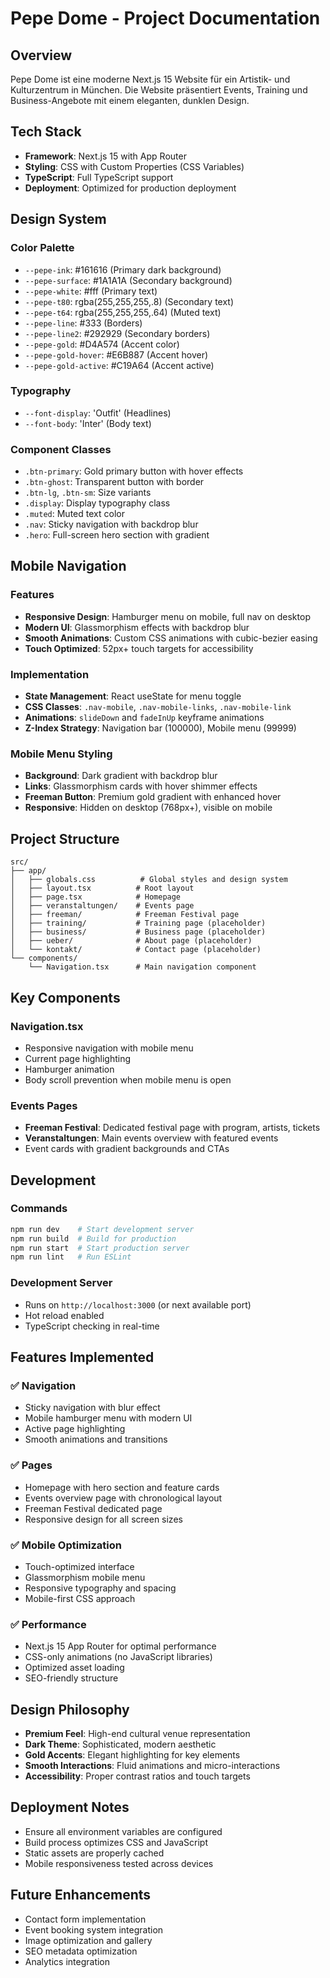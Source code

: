 # Pepe Dome - Project Documentation

## Overview
Pepe Dome ist eine moderne Next.js 15 Website für ein Artistik- und Kulturzentrum in München. Die Website präsentiert Events, Training und Business-Angebote mit einem eleganten, dunklen Design.

## Tech Stack
- **Framework**: Next.js 15 with App Router
- **Styling**: CSS with Custom Properties (CSS Variables)
- **TypeScript**: Full TypeScript support
- **Deployment**: Optimized for production deployment

## Design System

### Color Palette
- `--pepe-ink`: #161616 (Primary dark background)
- `--pepe-surface`: #1A1A1A (Secondary background)
- `--pepe-white`: #fff (Primary text)
- `--pepe-t80`: rgba(255,255,255,.8) (Secondary text)
- `--pepe-t64`: rgba(255,255,255,.64) (Muted text)
- `--pepe-line`: #333 (Borders)
- `--pepe-line2`: #292929 (Secondary borders)
- `--pepe-gold`: #D4A574 (Accent color)
- `--pepe-gold-hover`: #E6B887 (Accent hover)
- `--pepe-gold-active`: #C19A64 (Accent active)

### Typography
- `--font-display`: 'Outfit' (Headlines)
- `--font-body`: 'Inter' (Body text)

### Component Classes
- `.btn-primary`: Gold primary button with hover effects
- `.btn-ghost`: Transparent button with border
- `.btn-lg`, `.btn-sm`: Size variants
- `.display`: Display typography class
- `.muted`: Muted text color
- `.nav`: Sticky navigation with backdrop blur
- `.hero`: Full-screen hero section with gradient

## Mobile Navigation

### Features
- **Responsive Design**: Hamburger menu on mobile, full nav on desktop
- **Modern UI**: Glassmorphism effects with backdrop blur
- **Smooth Animations**: Custom CSS animations with cubic-bezier easing
- **Touch Optimized**: 52px+ touch targets for accessibility

### Implementation
- **State Management**: React useState for menu toggle
- **CSS Classes**: `.nav-mobile`, `.nav-mobile-links`, `.nav-mobile-link`
- **Animations**: `slideDown` and `fadeInUp` keyframe animations
- **Z-Index Strategy**: Navigation bar (100000), Mobile menu (99999)

### Mobile Menu Styling
- **Background**: Dark gradient with backdrop blur
- **Links**: Glassmorphism cards with hover shimmer effects
- **Freeman Button**: Premium gold gradient with enhanced hover
- **Responsive**: Hidden on desktop (768px+), visible on mobile

## Project Structure

```
src/
├── app/
│   ├── globals.css          # Global styles and design system
│   ├── layout.tsx          # Root layout
│   ├── page.tsx            # Homepage
│   ├── veranstaltungen/    # Events page
│   ├── freeman/            # Freeman Festival page
│   ├── training/           # Training page (placeholder)
│   ├── business/           # Business page (placeholder)
│   ├── ueber/              # About page (placeholder)
│   └── kontakt/            # Contact page (placeholder)
└── components/
    └── Navigation.tsx      # Main navigation component
```

## Key Components

### Navigation.tsx
- Responsive navigation with mobile menu
- Current page highlighting
- Hamburger animation
- Body scroll prevention when mobile menu is open

### Events Pages
- **Freeman Festival**: Dedicated festival page with program, artists, tickets
- **Veranstaltungen**: Main events overview with featured events
- Event cards with gradient backgrounds and CTAs

## Development

### Commands
```bash
npm run dev    # Start development server
npm run build  # Build for production
npm run start  # Start production server
npm run lint   # Run ESLint
```

### Development Server
- Runs on `http://localhost:3000` (or next available port)
- Hot reload enabled
- TypeScript checking in real-time

## Features Implemented

### ✅ Navigation
- Sticky navigation with blur effect
- Mobile hamburger menu with modern UI
- Active page highlighting
- Smooth animations and transitions

### ✅ Pages
- Homepage with hero section and feature cards
- Events overview page with chronological layout
- Freeman Festival dedicated page
- Responsive design for all screen sizes

### ✅ Mobile Optimization
- Touch-optimized interface
- Glassmorphism mobile menu
- Responsive typography and spacing
- Mobile-first CSS approach

### ✅ Performance
- Next.js 15 App Router for optimal performance
- CSS-only animations (no JavaScript libraries)
- Optimized asset loading
- SEO-friendly structure

## Design Philosophy
- **Premium Feel**: High-end cultural venue representation
- **Dark Theme**: Sophisticated, modern aesthetic
- **Gold Accents**: Elegant highlighting for key elements
- **Smooth Interactions**: Fluid animations and micro-interactions
- **Accessibility**: Proper contrast ratios and touch targets

## Deployment Notes
- Ensure all environment variables are configured
- Build process optimizes CSS and JavaScript
- Static assets are properly cached
- Mobile responsiveness tested across devices

## Future Enhancements
- Contact form implementation
- Event booking system integration
- Image optimization and gallery
- SEO metadata optimization
- Analytics integration
